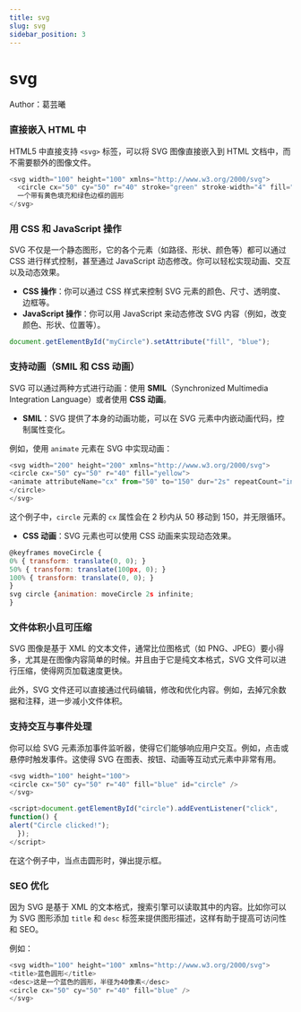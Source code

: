 ```yaml
---
title: svg
slug: svg
sidebar_position: 3
---
```



# svg

Author：葛芸曦

### <b>直接嵌入 HTML 中</b>

HTML5 中直接支持 `<svg>` 标签，可以将 SVG 图像直接嵌入到 HTML 文档中，而不需要额外的图像文件。

```js
<svg width="100" height="100" xmlns="http://www.w3.org/2000/svg">
  <circle cx="50" cy="50" r="40" stroke="green" stroke-width="4" fill="yellow" />
  一个带有黄色填充和绿色边框的圆形
</svg>
```

### 用 CSS 和 JavaScript 操作

SVG 不仅是一个静态图形，它的各个元素（如路径、形状、颜色等）都可以通过 CSS 进行样式控制，甚至通过 JavaScript 动态修改。你可以轻松实现动画、交互以及动态效果。

- <b>CSS 操作</b>：你可以通过 CSS 样式来控制 SVG 元素的颜色、尺寸、透明度、边框等。
- <b>JavaScript 操作</b>：你可以用 JavaScript 来动态修改 SVG 内容（例如，改变颜色、形状、位置等）。

```js
document.getElementById("myCircle").setAttribute("fill", "blue");
```

### <b>支持动画（SMIL 和 CSS 动画）</b>

SVG 可以通过两种方式进行动画：使用 <b>SMIL</b>（Synchronized Multimedia Integration Language）或者使用 <b>CSS 动画</b>。

- <b>SMIL</b>：SVG 提供了本身的动画功能，可以在 SVG 元素中内嵌动画代码，控制属性变化。

例如，使用 `animate` 元素在 SVG 中实现动画：

```js
<svg width="200" height="200" xmlns="http://www.w3.org/2000/svg">
<circle cx="50" cy="50" r="40" fill="yellow">
<animate attributeName="cx" from="50" to="150" dur="2s" repeatCount="indefinite" />
</circle>
</svg>
```

这个例子中，`circle` 元素的 `cx` 属性会在 2 秒内从 50 移动到 150，并无限循环。

- <b>CSS 动画</b>：SVG 元素也可以使用 CSS 动画来实现动态效果。

```js
@keyframes moveCircle {
0% { transform: translate(0, 0); }
50% { transform: translate(100px, 0); }
100% { transform: translate(0, 0); }
}
svg circle {animation: moveCircle 2s infinite;
}
```

### <b>文件体积小且可压缩</b>

SVG 图像是基于 XML 的文本文件，通常比位图格式（如 PNG、JPEG）要小得多，尤其是在图像内容简单的时候。并且由于它是纯文本格式，SVG 文件可以进行压缩，使得网页加载速度更快。

此外，SVG 文件还可以直接通过代码编辑，修改和优化内容。例如，去掉冗余数据和注释，进一步减小文件体积。

### <b>支持交互与事件处理</b>

你可以给 SVG 元素添加事件监听器，使得它们能够响应用户交互。例如，点击或悬停时触发事件。这使得 SVG 在图表、按钮、动画等互动式元素中非常有用。

```js
<svg width="100" height="100">
<circle cx="50" cy="50" r="40" fill="blue" id="circle" />
</svg>

<script>document.getElementById("circle").addEventListener("click", 
function() {
alert("Circle clicked!");
  });
</script>
```

在这个例子中，当点击圆形时，弹出提示框。

### <b>SEO 优化</b>

因为 SVG 是基于 XML 的文本格式，搜索引擎可以读取其中的内容。比如你可以为 SVG 图形添加 `title` 和 `desc` 标签来提供图形描述，这样有助于提高可访问性和 SEO。

例如：

```js
<svg width="100" height="100" xmlns="http://www.w3.org/2000/svg">
<title>蓝色圆形</title>
<desc>这是一个蓝色的圆形，半径为40像素</desc>
<circle cx="50" cy="50" r="40" fill="blue" />
</svg>
```

